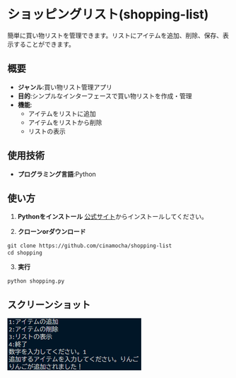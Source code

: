 # ショッピングリスト(shopping-list)  
簡単に買い物リストを管理できます。リストにアイテムを追加、削除、保存、表示することができます。  

## 概要  
- **ジャンル**:買い物リスト管理アプリ
- **目的**:シンプルなインターフェースで買い物リストを作成・管理
- **機能**:
  - アイテムをリストに追加
  - アイテムをリストから削除
  - リストの表示

## 使用技術  
- **プログラミング言語**:Python

## 使い方  
1. **Pythonをインストール**
   [公式サイト](https://www.python.org/)からインストールしてください。

2. **クローンorダウンロード**
```
git clone https://github.com/cinamocha/shopping-list
cd shopping
```

3. **実行**
```
python shopping.py
```

## スクリーンショット  
![メニュー画面](https://github.com/cinamocha/shopping-list/blob/main/%E3%82%B9%E3%82%AF%E3%83%AA%E3%83%BC%E3%83%B3%E3%82%B7%E3%83%A7%E3%83%83%E3%83%88%202024-12-09%20122222.png)

